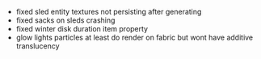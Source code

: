 - fixed sled entity textures not persisting after generating
- fixed sacks on sleds crashing
- fixed winter disk duration item property
- glow lights particles at least do render on fabric but wont have additive translucency